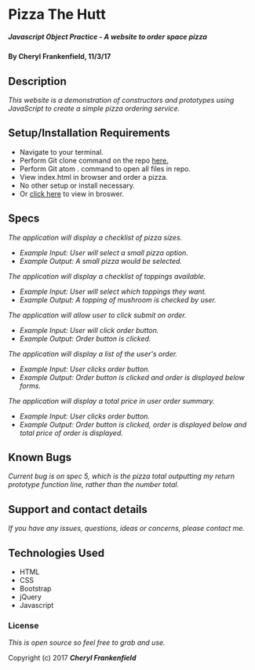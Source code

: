 # Pizza The Hutt

##### Javascript Object Practice - A website to order space pizza

#### By Cheryl Frankenfield, 11/3/17

## Description

_This website is a demonstration of constructors and prototypes using JavaScript to create a simple pizza ordering service._

## Setup/Installation Requirements

* Navigate to your terminal.
* Perform Git clone command on the repo [here.](https://github.com/CherylFrankenfield/pizza.git)
* Perform Git atom . command to open all files in repo.
* View index.html in browser and order a pizza.
* No other setup or install necessary.
* Or [click here](http://cherylfrankenfield.github.io/pizza/) to view in broswer.

## Specs

_The application will display a checklist of pizza sizes._
* _Example Input: User will select a small pizza option._
* _Example Output: A small pizza would be selected._

_The application will display a checklist of toppings available._
* _Example Input: User will select which toppings they want._
* _Example Output: A topping of mushroom is checked by user._

_The application will allow user to click submit on order._
* _Example Input: User will click order button._
* _Example Output: Order button is clicked._

_The application will display a list of the user's order._
* _Example Input: User clicks order button._
* _Example Output: Order button is clicked and order is displayed below forms._

_The application will display a total price in user order summary._
* _Example Input: User clicks order button._
* _Example Output: Order button is clicked, order is displayed below and total price of order is displayed._

## Known Bugs

_Current bug is on spec 5, which is the pizza total outputting my return prototype function line, rather than the number total._

## Support and contact details

_If you have any issues, questions, ideas or concerns, please contact me._

## Technologies Used

* HTML
* CSS
* Bootstrap
* jQuery
* Javascript

### License

*This is open source so feel free to grab and use.*

Copyright (c) 2017 **_Cheryl Frankenfield_**
